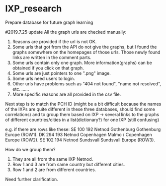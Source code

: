 # IXP_research

Prepare database for future graph learning

#2019.7.25 update
All the graph urls are checked manually:
1. Reasons are provided if the url is not OK. 
2. Some urls that got from the API do not give the graphs, but I found the graphs somewhere on the homepages of those urls. Those newly found links are written in the comment parts.
3. Some urls contain only one graph. More information(graphs) can be obtained if you click on that graph.
4. Some urls are just pointers to one ".png" image.
5. Some urls need users to login.
6. Other urls have problems such as "404 not found", "name not resolved", etc.
......
7. More specific reasons are all provided in the csv file.

Next step is to match the PCH ID (might be a bit difficult because the names of the IXPs are quite different in these three databases, should find some correlations) and to group them based on IXP → several links to the graphs of different countries/cities in a list(dictionary?) for one IXP (still confusing)

e.g.
if there are rows like these:
SE	100		192	  Netnod Gothenburg	  Gothenburg	           Europe   (ROW1).
DK	294		193	  Netnod Copenhagen	  Malmo / Copenhagen	   Europe   (ROW2).
SE	102		194	  Netnod Sundsvall	  Sundsvall	             Europe   (ROW3).

How do we group them? 
1. They are all from the same IXP Netnod.
2. Row 1 and 3 are from same country but different cities.
3. Row 1 and 2 are from different countries.

Need further clarification.
